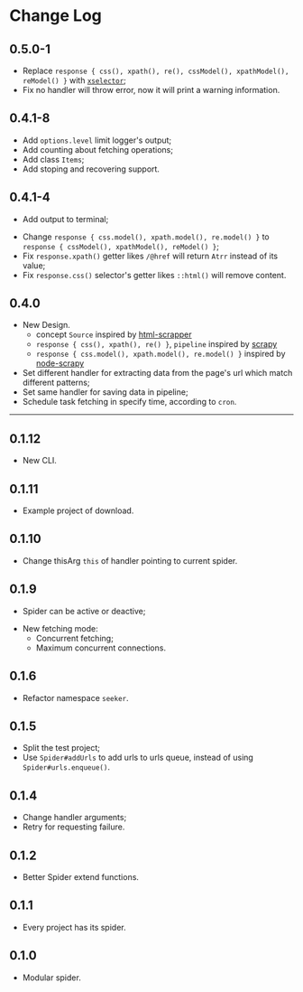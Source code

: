 # Change Log

## 0.5.0-1
* Replace `response { css(), xpath(), re(), cssModel(), xpathModel(), reModel() }` with [`xselector`](https://github.com/plylrnsdy/xselector);
* Fix no handler will throw error, now it will print a warning information.

## 0.4.1-8
+ Add `options.level` limit logger's output;
+ Add counting about fetching operations;
+ Add class `Items`;
+ Add stoping and recovering support.

## 0.4.1-4
+ Add output to terminal;
* Change `response { css.model(), xpath.model(), re.model() }` to `response { cssModel(), xpathModel(), reModel() }`;
* Fix `response.xpath()` getter likes `/@href` will return `Atrr` instead of its value;
* Fix `response.css()` selector's getter likes `::html()` will remove content.

## 0.4.0
* New Design.
    * concept `Source` inspired by [html-scrapper](https://github.com/harish2704/html-scrapper)
    * `response { css(), xpath(), re() }`, `pipeline` inspired by [scrapy](https://github.com/scrapy/scrapy)
    * `response { css.model(), xpath.model(), re.model() }` inspired by [node-scrapy](https://github.com/eeshi/node-scrapy)
* Set different handler for extracting data from the page's url which match different patterns;
* Set same handler for saving data in pipeline;
* Schedule task fetching in specify time, according to `cron`.

---

## 0.1.12
* New CLI.

## 0.1.11
+ Example project of download.

## 0.1.10
* Change thisArg `this` of handler pointing to current spider.

## 0.1.9
+ Spider can be active or deactive;
* New fetching mode:
    * Concurrent fetching;
    + Maximum concurrent connections.

## 0.1.6
* Refactor namespace `seeker`.

## 0.1.5
* Split the test project;
* Use `Spider#addUrls` to add urls to urls queue, instead of using `Spider#urls.enqueue()`.

## 0.1.4
* Change handler arguments;
* Retry for requesting failure.

## 0.1.2
* Better Spider extend functions.

## 0.1.1
+ Every project has its spider.

## 0.1.0
+ Modular spider.
